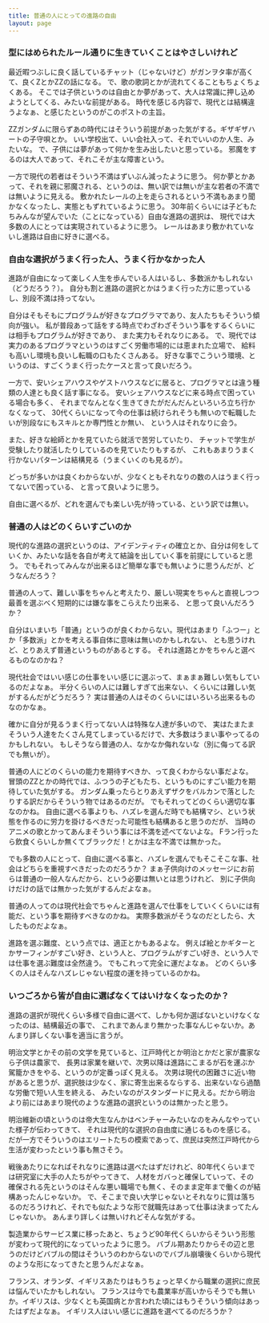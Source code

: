 ```yaml
---
title: 普通の人にとっての進路の自由
layout: page
---
```

### 型にはめられたルール通りに生きていくことはやさしいけれど

最近暇つぶしに良く話しているチャット（じゃないけど）がガンヲタ率が高くて、良くZとかZZの話になる。
で、歌の歌詞とかが流れてくることもちょくちょくある。
そこでは子供というのは自由とか夢があって、大人は常識に押し込めようとしてくる、みたいな前提がある。
時代を感じる内容で、現代とは結構違うよなぁ、と感じたというのがこのポストの主旨。

ZZガンダムに限らずあの時代にはそういう前提があった気がする。ギザギザハートの子守唄とか。
いい学校出て、いい会社入って、それでいいのか人生、みたいな。
で、子供には夢があって何かを生み出したいと思っている。
邪魔をするのは大人であって、それこそが主な障害という。

一方で現代の若者はそういう不満はずいぶん減ったように思う。
何か夢とかあって、それを親に邪魔される、というのは、無い訳では無いが主な若者の不満では無いように見える。
敷かれたレールの上を走らされるという不満もあまり聞かなくなったし、実態ともずれているように思う。
30年前くらいには子どもたちみんなが望んでいた（ことになっている）自由な進路の選択は、
現代では大多数の人にとっては実現されているように思う。
レールはあまり敷かれていないし進路は自由に好きに選べる。

### 自由な選択がうまく行った人、うまく行かなかった人

進路が自由になって楽しく人生を歩んでいる人はいるし、多数派かもしれない（どうだろう？）。
自分も割と進路の選択とかはうまく行った方に思っているし、別段不満は持ってない。

自分はそもそもにプログラムが好きなプログラマであり、友人たちもそういう傾向が強い。
私が普段あって話をする時点でわざわざそういう事をするくらいには相手もプログラムが好きであり、
また実力もそれなりにある。
で、現代では実力のあるプログラマというのはすごく労働市場的には恵まれた立場で、
給料も高いし環境も良いし転職の口もたくさんある。
好きな事でこういう環境、というのは、すごくうまく行ったケースと言って良いだろう。

一方で、安いシェアハウスやゲストハウスなどに居ると、プログラマとは違う種類の人達とも良く話す事になる。
安いシェアハウスなどに来る時点で困っている場合も多く、
それまでなんとなく生きてきたがだんだんといろいろ立ち行かなくなって、
30代くらいになって今の仕事は続けられそうも無いので転職したいが別段なにもスキルとか専門性とか無い、
という人はそれなりに会う。

また、好きな絵師とかを見ていたら就活で苦労していたり、
チャットで学生が受験したり就活したりしているのを見ていたりもするが、
これもあまりうまく行かないパターンは結構見る（うまくいくのも見るが）。

どっちが多いかは良くわからないが、少なくともそれなりの数の人はうまく行ってないで困っている、
と言って良いように思う。

自由に選べるが、どれを選んでも楽しい先が待っている、という訳では無い。

### 普通の人はどのくらいすごいのか

現代的な進路の選択というのは、アイデンティティの確立とか、自分は何をしていくか、みたいな話を各自が考えて結論を出していく事を前提にしていると思う。
でもそれってみんなが出来るほど簡単な事でも無いように思うんだが、どうなんだろう？

普通の人って、難しい事をちゃんと考えたり、厳しい現実をちゃんと直視しつつ最善を選ぶべく短期的には嫌な事をこらえたり出来る、
と思って良いんだろうか？

自分はいまいち「普通」というのが良くわからない。現代はあまり「ふつー」とか「多数派」とかを考える事自体に意味は無いのかもしれない、
とも思うけれど、とりあえず普通というものがあるとする。
それは進路とかをちゃんと選べるものなのかね？

現代社会ではいい感じの仕事をいい感じに選ぶって、まぁまぁ難しい気もしているのだよなぁ。
半分くらいの人には難しすぎて出来ない、くらいには難しい気がするんだがどうだろう？
実は普通の人はそのくらいにはいろいろ出来るものなのかなぁ。

確かに自分が見るうまく行ってない人は特殊な人達が多いので、
実はたまたまそういう人達をたくさん見てしまっているだけで、大多数はうまい事やってるのかもしれない。
もしそうなら普通の人、なかなか侮れないな（別に侮ってる訳でも無いが）。

普通の人にどのくらいの能力を期待すべきか、って良くわからない事だよな。
冒頭のZZとかの時代では、ふつうの子どもたち、というものにすごい能力を期待していた気がする。
ガンダム乗ったらとりあえずザクをバルカンで落としたりする訳だからそういう物ではあるのだが。
でもそれってどのくらい適切な事なのかね。
自由に選べる事よりも、ハズレを選んだ時でも結構マシ、という状態を作るのに労力を掛けるべきだった可能性も結構あると思うのだが、
当時のアニメの歌とかってあんまそういう事には不満を述べてないよな。
Fラン行ったら飲食くらいしか無くてブラックだ！とかは主な不満では無かった。

でも多数の人にとって、自由に選べる事と、ハズレを選んでもそこそこな事、社会はどちらを重視すべきだったのだろうか？
まぁ子供向けのメッセージにお前らは普通の一般人なんだから、という必要は無いとは思うけれど、
別に子供向けだけの話では無かった気がするんだよなぁ。

普通の人ってのは現代社会でちゃんと進路を選んで仕事をしていくくらいには有能だ、という事を期待すべきなのかね。
実際多数派がそうなのだとしたら、大したものだよなぁ。

進路を選ぶ難度、という点では、適正とかもあるよな。
例えば絵とかギターとかサーフィンがすごい好き、という人と、プログラムがすごい好き、という人では仕事を選ぶ難度は全然違う。
でもこれって完全に運だよなぁ。
どのくらい多くの人はそんなハズレじゃない程度の運を持っているのかね。

### いつごろから皆が自由に選ばなくてはいけなくなったのか？

進路の選択が現代くらい多様で自由に選べて、しかも何か選ばないといけなくなったのは、結構最近の事で、
これまであんまり無かった事なんじゃないか。あんまり詳しくない事を適当に言うが。

明治文学とかその前の文学を見ていると、江戸時代とか明治とかだと家が農家なら子供は農家で、
長男は家業を継いで、次男以降は進路にこまるが石を運ぶか駕籠かきをやる、というのが定番っぽく見える。
次男は現代の困難さに近い物があると思うが、選択肢は少なく、家に寄生出来るならする、出来ないなら過酷な労働で短い人生を終える、
みたいなのがスタンダードに見える。だから明治より前にはあまり現代のような進路の選択というのは無かったと思う。

明治維新の頃というのは帝大生なんかはベンチャーみたいなのをみんなやっていた様子が伝わってきて、
それは現代的な選択の自由度に通じるものを感じる。
だが一方でそういうのはエリートたちの模索であって、庶民は突然江戸時代から生活が変わったという事も無さそう。

戦後あたりになればそれなりに進路は選べたはずだけれど、80年代くらいまでは研究室に大手の人たちがやってきて、
人材をガバっと確保していって、その確保される先というのはそんな悪い職場でも無く、そのまま定年まで働くのが結構あったんじゃないか。
で、そこまで良い大学じゃないとそれなりに質は落ちるのだろうけれど、それでも似たような形で就職先はあって仕事は決まってたんじゃないか。
あんまり詳しくは無いけれどそんな気がする。

製造業からサービス業に移ったあと、ちょうど90年代くらいからそういう形態が変わって現代的になっていったように思う。
バブル期あたりからその辺と思うのだけどバブルの間はそういうのわからないのでバブル崩壊後くらいから現代のような形になってきたと思うんだよなぁ。

フランス、オランダ、イギリスあたりはもうちょっと早くから職業の選択に庶民は悩んでいたかもしれない。
フランスは今でも農業率が高いからそうでも無いか。イギリスは、少なくとも英国病とか言われた頃にはもうそういう傾向はあったはずだよなぁ。
イギリス人はいい感じに進路を選べてるのだろうか？
